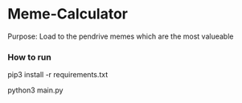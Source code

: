 # Meme-Calculator

Purpose: Load to the pendrive memes which are the most valueable



### How to run

pip3 install -r requirements.txt

python3 main.py